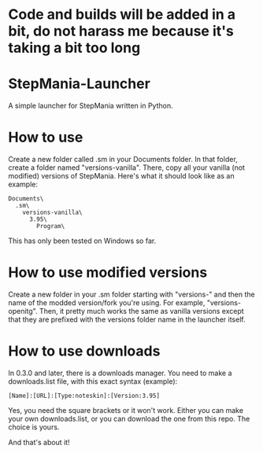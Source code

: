 # Code and builds will be added in a bit, do not harass me because it's taking a bit too long

# StepMania-Launcher
A simple launcher for StepMania written in Python.
# How to use
Create a new folder called .sm in your Documents folder. In that folder, create a folder named "versions-vanilla". There, copy all your vanilla (not modified) versions of StepMania. Here's what it should look like as an example:
```
Documents\
  .sm\
    versions-vanilla\
      3.95\
        Program\
```
This has only been tested on Windows so far.
# How to use modified versions
Create a new folder in your .sm folder starting with "versions-" and then the name of the modded version/fork you're using. For example, "versions-openitg". Then, it pretty much works the same as vanilla versions except that they are prefixed with the versions folder name in the launcher itself.
# How to use downloads
In 0.3.0 and later, there is a downloads manager. You need to make a downloads.list file, with this exact syntax (example):
```
[Name]:[URL]:[Type:noteskin]:[Version:3.95]
```
Yes, you need the square brackets or it won't work.
Either you can make your own downloads.list, or you can download the one from this repo. The choice is yours.

And that's about it!
